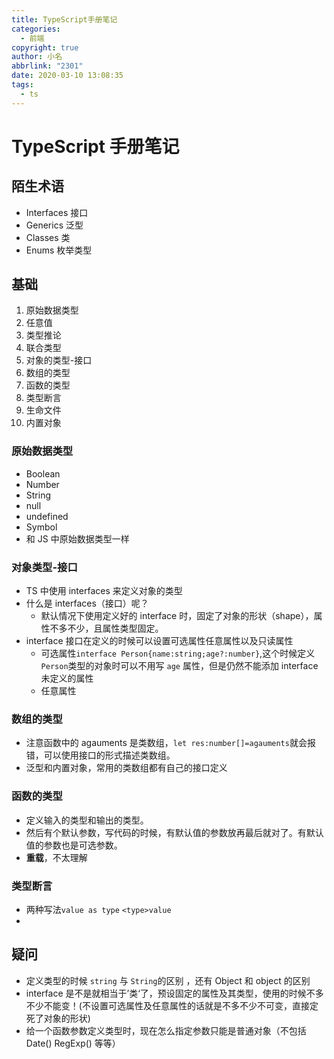 ```yaml
---
title: TypeScript手册笔记
categories:
  - 前端
copyright: true
author: 小名
abbrlink: "2301"
date: 2020-03-10 13:08:35
tags:
  - ts
---
```


# TypeScript 手册笔记

## 陌生术语

- Interfaces 接口
- Generics 泛型
- Classes 类
- Enums 枚举类型

## 基础

1. 原始数据类型
2. 任意值
3. 类型推论
4. 联合类型
5. 对象的类型-接口
6. 数组的类型
7. 函数的类型
8. 类型断言
9. 生命文件
10. 内置对象

### 原始数据类型

- Boolean
- Number
- String
- null
- undefined
- Symbol
- 和 JS 中原始数据类型一样

### 对象类型-接口

- TS 中使用 interfaces 来定义对象的类型
- 什么是 interfaces（接口）呢？
  - 默认情况下使用定义好的 interface 时，固定了对象的形状（shape），属性不多不少，且属性类型固定。
- interface 接口在定义的时候可以设置可选属性任意属性以及只读属性
  - 可选属性`interface Person{name:string;age?:number}`,这个时候定义`Person`类型的对象时可以不用写 `age` 属性，但是仍然不能添加 interface 未定义的属性
  - 任意属性

### 数组的类型

- 注意函数中的 agauments 是类数组，`let res:number[]=agauments`就会报错，可以使用接口的形式描述类数组。
- 泛型和内置对象，常用的类数组都有自己的接口定义

### 函数的类型

- 定义输入的类型和输出的类型。
- 然后有个默认参数，写代码的时候，有默认值的参数放再最后就对了。有默认值的参数也是可选参数。
- **重载**，不太理解

### 类型断言

- 两种写法`value as type` `<type>value`
-

## 疑问

- 定义类型的时候 `string` 与 `String`的区别 ，还有 Object 和 object 的区别
- interface 是不是就相当于’类‘了，预设固定的属性及其类型，使用的时候不多不少不能变！(不设置可选属性及任意属性的话就是不多不少不可变，直接定死了对象的形状)
- 给一个函数参数定义类型时，现在怎么指定参数只能是普通对象（不包括 Date() RegExp() 等等）
